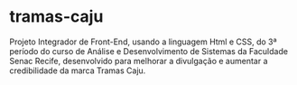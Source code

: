 # tramas-caju
Projeto Integrador de Front-End, usando a linguagem Html e CSS, do 3ª período do curso de Análise e Desenvolvimento de Sistemas da Faculdade Senac Recife, desenvolvido para melhorar a divulgação e aumentar a credibilidade da marca Tramas Caju.
